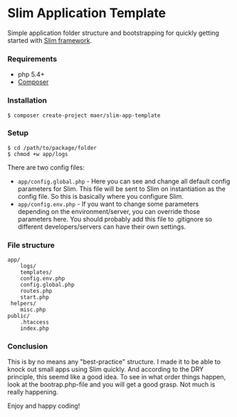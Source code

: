 # Slim Application Template

Simple application folder structure and bootstrapping for quickly getting started with [Slim framework](http://www.slimframework.com/).

### Requirements
* php 5.4+
* [Composer](http://getcomposer.org)

### Installation
```
$ composer create-project maer/slim-app-template
```

### Setup
```
$ cd /path/to/package/folder
$ chmod +w app/logs
```

There are two config files:
* `app/config.global.php` - Here you can see and change all default config parameters for Slim. This file will be sent to Slim on instantiation as the config file. So this is basically where you configure Slim.
* `app/config.env.php` - If you want to change some parameters depending on the environment/server, you can override those parameters here. You should probably add this file to .gitignore so different developers/servers can have their own settings.

### File structure
```
app/
    logs/
    templates/
    config.env.php
    config.global.php
    routes.php
    start.php
 helpers/
    misc.php
public/
    .htaccess
    index.php
```

### Conclusion
This is by no means any "best-practice" structure. I made it to be able to knock out small apps using Slim quickly. And according to the DRY principle, this seemd like a good idea.
To see in what order things happen, look at the bootrap.php-file and you will get a good grasp. Not much is really happening.

Enjoy and happy coding!
 
